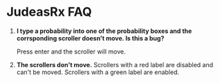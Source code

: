 # JudeasRx FAQ

1. **I type a probability into one of the probability boxes and the 
   corrsponding scroller doesn't move. Is this a bug?**

    Press enter and the scroller will move.
2. **The scrollers don't move.**
Scrollers with a red label are disabled and can't be moved. Scrollers with 
   a green label are enabled.